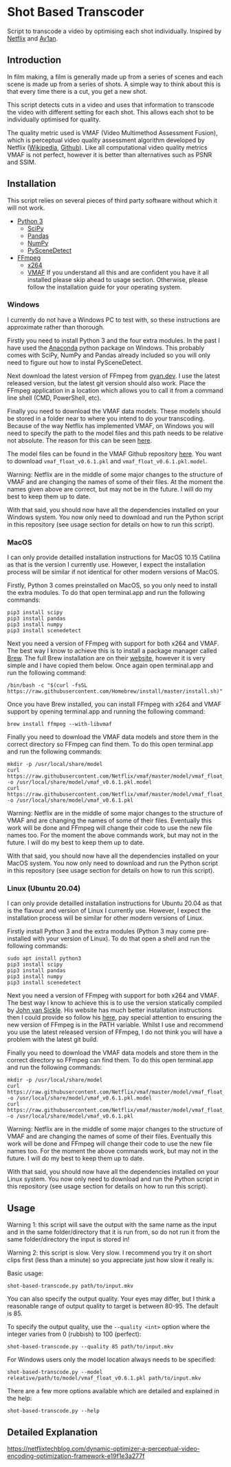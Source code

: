 # Shot Based Transcoder

Script to transcode a video by optimising each shot individually. Inspired by [Netflix](https://netflixtechblog.com/dynamic-optimizer-a-perceptual-video-encoding-optimization-framework-e19f1e3a277f) and [Av1an](https://github.com/master-of-zen/Av1an).


## Introduction

In film making, a film is generally made up from a series of scenes and each scene is made up from a series of shots. A simple way to think about this is that every time there is a cut, you get a new shot.

This script detects cuts in a video and uses that information to transcode the video with different setting for each shot. This allows each shot to be individually optimised for quality.

The quality metric used is VMAF (Video Multimethod Assessment Fusion), which is perceptual video quality assessment algorithm developed by Netflix ([Wikipedia](https://en.wikipedia.org/wiki/Video_Multimethod_Assessment_Fusion), [Github](https://github.com/Netflix/vmaf)). Like all computational video quality metrics VMAF is not perfect, however it is better than alternatives such as PSNR and SSIM.


## Installation

This script relies on several pieces of third party software without which it will not work.
- [Python 3](https://www.python.org)
	- [SciPy](https://www.scipy.org)
	- [Pandas](https://pandas.pydata.org)
	- [NumPy](https://numpy.org)
	- [PySceneDetect](https://pyscenedetect.readthedocs.io/en/latest/)
- [FFmpeg](https://ffmpeg.org)
	- [x264](https://www.videolan.org/developers/x264.html)
	- [VMAF](https://github.com/Netflix/vmaf)
If you understand all this and are confident you have it all installed please skip ahead to usage section. Otherwise, please follow the installation guide for your operating system.

### Windows
I currently do not have a Windows PC to test with, so these instructions are approximate rather than thorough.

Firstly you need to install Python 3 and the four extra modules. In the past I have used the [Anaconda](https://www.anaconda.com/products/individual) python package on Windows. This probably comes with SciPy, NumPy and Pandas already included so you will only need to figure out how to instal PySceneDetect.

Next download the latest version of FFmpeg from [gyan.dev](https://www.gyan.dev/ffmpeg/builds/). I use the latest released version, but the latest git version should also work. Place the FFmpeg application in a location which allows you to call it from a command line shell (CMD, PowerShell, etc).

Finally you need to download the VMAF data models. These models should be stored in a folder near to where you intend to do your transcoding. Because of the way Netflix has implemented VMAF, on Windows you will need to specify the path to the model files and this path needs to be relative not absolute. The reason for this can be seen [here](https://github.com/Netflix/vmaf/blob/master/resource/doc/ffmpeg.md#note-about-the-model-path-on-windows).

The model files can be found in the VMAF Github repository [here](https://github.com/Netflix/vmaf/tree/master/model). You want to download `vmaf_float_v0.6.1.pkl` and `vmaf_float_v0.6.1.pkl.model`.

Warning: Netflix are in the middle of some major changes to the structure of VMAF and are changing the names of some of their files. At the moment the names given above are correct, but may not be in the future. I will do my best to keep them up to date.

With that said, you should now have all the dependencies installed on your Windows system. You now only need to download and run the Python script in this repository (see usage section for details on how to run this script).

### MacOS
I can only provide detailled installation instructions for MacOS 10.15 Catilina as that is the version I currently use. However, I expect the installation process will be similar if not identical for other modern versions of MacOS.

Firstly, Python 3 comes preinstalled on MacOS, so you only need to install the extra modules. To do that open terminal.app and run the following commands:
```shell
pip3 install scipy
pip3 install pandas
pip3 install numpy
pip3 install scenedetect
```

Next you need a version of FFmpeg with support for both x264 and VMAF. The best way I know to achieve this is to install a package manager called [Brew](https://brew.sh). The full Brew installation are on their [website](https://brew.sh), however it is very simple and I have copied them below. Once again open terminal.app and run the following command:
```shell
/bin/bash -c "$(curl -fsSL https://raw.githubusercontent.com/Homebrew/install/master/install.sh)"
```

Once you have Brew installed, you can install FFmpeg with x264 and VMAF support by opening terminal.app and running the following command:
```shell
brew install ffmpeg --with-libvmaf
```

Finally you need to download the VMAF data models and store them in the correct directory so FFmpeg can find them. To do this open terminal.app and run the following commands:
```shell
mkdir -p /usr/local/share/model
curl https://raw.githubusercontent.com/Netflix/vmaf/master/model/vmaf_float_v0.6.1.pkl.model -o /usr/local/share/model/vmaf_v0.6.1.pkl.model
curl https://raw.githubusercontent.com/Netflix/vmaf/master/model/vmaf_float_v0.6.1.pkl -o /usr/local/share/model/vmaf_v0.6.1.pkl
```

Warning: Netflix are in the middle of some major changes to the structure of VMAF and are changing the names of some of their files. Eventually this work will be done and FFmpeg will change their code to use the new file names too. For the moment the above commands work, but may not in the future. I will do my best to keep them up to date.

With that said, you should now have all the dependencies installed on your MacOS system. You now only need to download and run the Python script in this repository (see usage section for details on how to run this script).

### Linux (Ubuntu 20.04)
I can only provide detailled installation instructions for Ubuntu 20.04 as that is the flavour and version of Linux I currently use. However, I expect the installation process will be similar for other modern versions of Linux.

Firstly install Python 3 and the extra modules (Python 3 may come pre-installed with your version of Linux). To do that open a shell and run the following commands:
```shell
sudo apt install python3
pip3 install scipy
pip3 install pandas
pip3 install numpy
pip3 install scenedetect
```

Next you need a version of FFmpeg with support for both x264 and VMAF. The best way I know to achieve this is to use the version statically compiled by [John van Sickle](https://johnvansickle.com/ffmpeg/). His website has much better installation instructions then I could provide so follow his [here](https://www.johnvansickle.com/ffmpeg/faq/), pay special attention to ensuring the new version of FFmpeg is in the PATH variable. Whilst I use and recommend you use the latest released version of FFmpeg, I do not think you will have a problem with the latest git build.

Finally you need to download the VMAF data models and store them in the correct directory so FFmpeg can find them. To do this open terminal.app and run the following commands:
```shell
mkdir -p /usr/local/share/model
curl https://raw.githubusercontent.com/Netflix/vmaf/master/model/vmaf_float_v0.6.1.pkl.model -o /usr/local/share/model/vmaf_v0.6.1.pkl.model
curl https://raw.githubusercontent.com/Netflix/vmaf/master/model/vmaf_float_v0.6.1.pkl -o /usr/local/share/model/vmaf_v0.6.1.pkl
```

Warning: Netflix are in the middle of some major changes to the structure of VMAF and are changing the names of some of their files. Eventually this work will be done and FFmpeg will change their code to use the new file names too. For the moment the above commands work, but may not in the future. I will do my best to keep them up to date.

With that said, you should now have all the dependencies installed on your Linux system. You now only need to download and run the Python script in this repository (see usage section for details on how to run this script).


## Usage

Warning 1: this script will save the output with the same name as the input and in the same folder/directory that it is run from, so do not run it from the same folder/directory the  input is stored in!

Warning 2: this script is slow. Very slow. I recommend you try it on short clips first (less than a minute) so you appreciate just how slow it really is.

Basic usage:
```shell
shot-based-transcode.py path/to/input.mkv
```

You can also specify the output quality. Your eyes may differ, but I think a reasonable range of output quality to target is between 80-95. The default is 85.

To specify the output quality, use the `--quality <int>` option where the integer varies from 0 (rubbish) to 100 (perfect):
```shell
shot-based-transcode.py --quality 85 path/to/input.mkv
```

For Windows users only the model location always needs to be specified:
```shell
shot-based-transcode.py --model releative/path/to/model/vmaf_float_v0.6.1.pkl path/to/input.mkv
```

There are a few more options available which are detailed and explained in the help:
```shell
shot-based-transcode.py --help
```




## Detailed Explanation

https://netflixtechblog.com/dynamic-optimizer-a-perceptual-video-encoding-optimization-framework-e19f1e3a277f



















